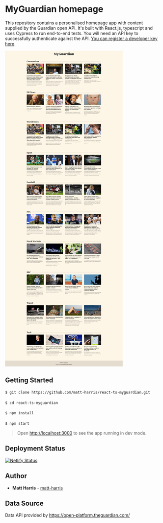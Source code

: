 # MyGuardian homepage

This repository contains a personalised homepage app with content supplied by the Guardian open API. It's built with React.js, typescript and uses Cypress to run end-to-end tests. You will need an API key to successfully authenticate against the API. [You can register a developer key here](https://open-platform.theguardian.com/access/).

![MyGuardian App](screenshot.jpg)

## Getting Started

```bash
$ git clone https://github.com/matt-harris/react-ts-myguardian.git

$ cd react-ts-myguardian

$ npm install

$ npm start
```

> Open [http://localhost:3000](http://localhost:3000) to see the app running in dev mode.

## Deployment Status

[![Netlify Status](https://api.netlify.com/api/v1/badges/4cd73337-63c0-42ec-a10b-51116efb269d/deploy-status)](https://app.netlify.com/sites/my-guardian/deploys)

## Author

- **Matt Harris** - [matt-harris](https://github.com/matt-harris)

## Data Source

Data API provided by https://open-platform.theguardian.com/
